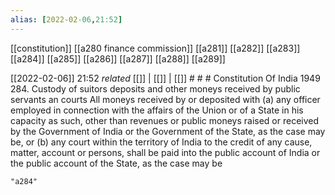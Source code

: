 ```yaml
---
alias: [2022-02-06,21:52]
---
```

[[constitution]] [[a280 finance commission]] [[a281]] [[a282]] [[a283]] [[a284]] [[a285]] [[a286]] [[a287]] [[a288]] [[a289]]

[[2022-02-06]] 21:52 _related_ [[]] | [[]] | [[]] # # #
Constitution Of India 1949
284. Custody of suitors deposits and other moneys received by public servants an courts All moneys received by or deposited with
(a) any officer employed in connection with the affairs of the Union or of a State in his capacity as such, other than revenues or public moneys raised or received by the Government of India or the Government of the State, as the case may be, or
(b) any court within the territory of India to the credit of any cause, matter, account or persons, shall be paid into the public account of India or the public account of the State, as the case may be

```query
"a284"
```
